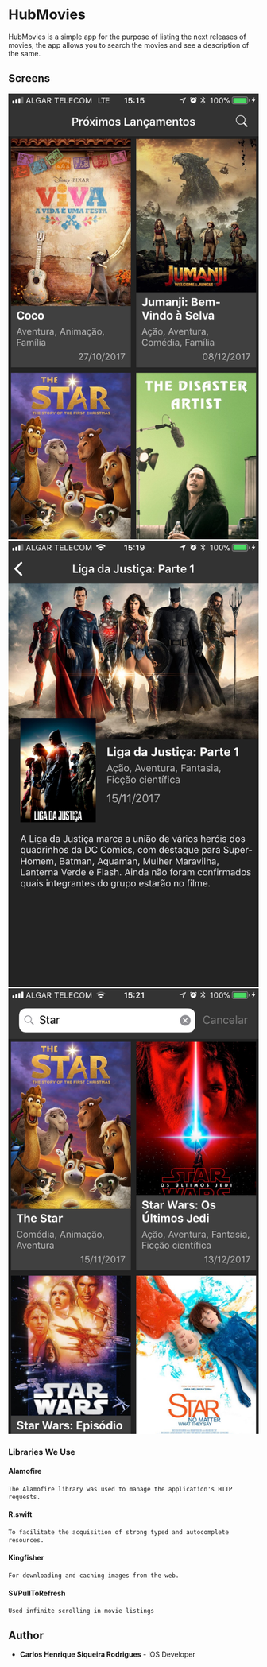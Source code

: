 # HubMovies

HubMovies is a simple app for the purpose of listing the next releases of movies, the app allows you to search the movies and see a description of the same.

## Screens
![Screenshot](screen_list.PNG)
![Screenshot](screen_details.PNG)
![Screenshot](screen_search.PNG)

### Libraries We Use

#### Alamofire

```
The Alamofire library was used to manage the application's HTTP requests.

```

#### R.swift

```
To facilitate the acquisition of strong typed and autocomplete resources.
```

#### Kingfisher

```
For downloading and caching images from the web.
```

#### SVPullToRefresh

```
Used infinite scrolling in movie listings
```

## Author

* **Carlos Henrique Siqueira Rodrigues** - 
iOS Developer
